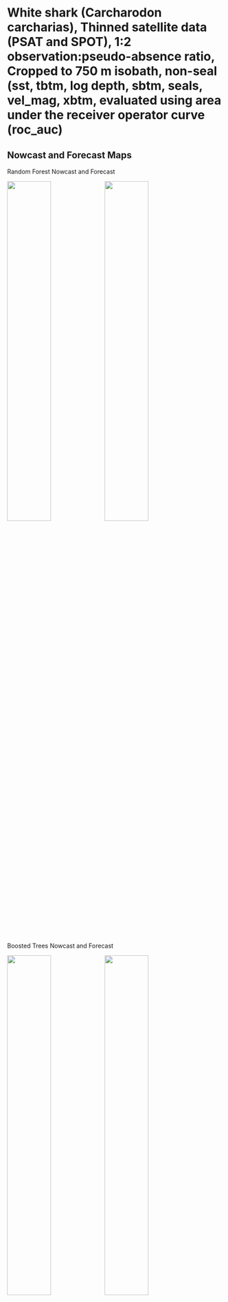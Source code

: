 White shark (Carcharodon carcharias), Thinned satellite data (PSAT and
SPOT), 1:2 observation:pseudo-absence ratio, Cropped to 750 m isobath,
non-seal (sst, tbtm, log depth, sbtm, seals, vel_mag, xbtm, evaluated
using area under the receiver operator curve (roc_auc)
================

## Nowcast and Forecast Maps

Random Forest Nowcast and Forecast

<img src="../tidy_reports/versions/c21/100610/c21.100610.01_12_rf_compiled_casts.png" width="45%" /><img src="../tidy_reports/versions/c21/100614/c21.100614.01_12_rf_compiled_casts.png" width="45%" />

Boosted Trees Nowcast and Forecast

<img src="../tidy_reports/versions/c21/100610/c21.100610.01_12_bt_compiled_casts.png" width="45%" /><img src="../tidy_reports/versions/c21/100614/c21.100614.01_12_bt_compiled_casts.png" width="45%" />

Maxnet Trees Nowcast and Forecast

<img src="../tidy_reports/versions/c21/100610/c21.100610.01_12_maxent_compiled_casts.png" width="45%" /><img src="../tidy_reports/versions/c21/100614/c21.100614.01_12_maxent_compiled_casts.png" width="45%" />

GAM Nowcast and Forecast

<img src="../tidy_reports/versions/c21/100610/c21.100610.01_12_gam_compiled_casts.png" width="45%" /><img src="../tidy_reports/versions/c21/100614/c21.100614.01_12_gam_compiled_casts.png" width="45%" />

GLM Nowcast and Forecast

<img src="../tidy_reports/versions/c21/100610/c21.100610.01_12_glm_compiled_casts.png" width="45%" /><img src="../tidy_reports/versions/c21/100614/c21.100614.01_12_glm_compiled_casts.png" width="45%" />

## Metrics

| model_type |   roc_auc |
|:-----------|----------:|
| rf         | 0.9897683 |
| bt         | 0.8397647 |
| maxnet     | 0.7494153 |
| gam        | 0.7529174 |
| glm        | 0.7109643 |

Metrics by model type

## Variable Importance

![](/mnt/ecocast/projects/koliveira/subprojects/carcharodon/workflows/tidy_md/versions/m21/10061/m21.10061_tidy_compiled_files/figure-gfm/variable%20importance-1.png)<!-- -->
